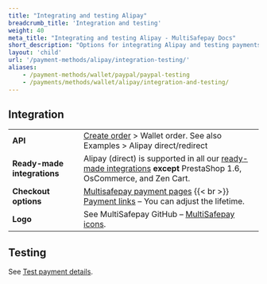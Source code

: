 ```yaml
---
title: "Integrating and testing Alipay"
breadcrumb_title: 'Integration and testing'
weight: 40
meta_title: "Integrating and testing Alipay - MultiSafepay Docs"
short_description: "Options for integrating Alipay and testing payments"
layout: 'child'
url: '/payment-methods/alipay/integration-testing/'
aliases:
    - /payment-methods/wallet/paypal/paypal-testing
    - /payments/methods/wallet/alipay/integration-and-testing/
---
```

## Integration

| | |
|---|---|
| **API** | [Create order](https://api-docs.multisafepay.com/reference/createorder) > Wallet order. See also Examples > Alipay direct/redirect  |
| **Ready-made integrations** | Alipay (direct) is supported in all our [ready-made integrations](/integrations/ready-made/) **except** PrestaShop 1.6, OsCommerce, and Zen Cart.   |
| **Checkout options** | [Multisafepay payment pages](/payment-pages/) {{< br >}} [Payment links](/payment-links/about/) – You can adjust the lifetime. |
| **Logo** | See MultiSafepay GitHub – [MultiSafepay icons](https://github.com/MultiSafepay/MultiSafepay-icons). |

## Testing

See [Test payment details](/testing/test-payment-details/#wallets).